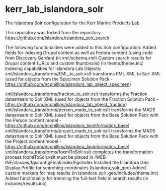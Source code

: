 kerr_lab_islandora_solr
=======================

The Islandora Solr configuration for the Kerr Marine Products Lab.

This repository was forked from the repository https://github.com/Islandora/islandora_solr_search

The following functionalities were added to this Solr configuration:
Added fields for indexing Drupal content as well as Fedora content (using code from Discovery Garden) (in xml/schema.xml)
Custom search results for Drupal content (URLs and custom thumbnails) (in theme/theme.inc)
Indexing capabilities for Islandora Lab Objects:
  xml/islandora_transforms/EML_to_solr.xslt transforms EML XML to Solr XML (used for objects from the Specimen Solution Pack - https://github.com/ncphillips/islandora_lab_object_specimen)
  
  xml/islandora_transforms/fraction_to_solr.xslt transforms the Fraction datastream to Solr XML (used for objects from the Fraction Solution Pack - https://github.com/ncphillips/islandora_lab_object_fraction)
  xml/islandora_transforms/person_mads_to_solr.xslt transforms the MADS datastream to Solr XML (used for objects from the Base Solution Pack with the Person content model - https://github.com/ncphillips/islandora_bioinformatics_base)
  xml/islandora_transforms/project_mads_to_solr.xslt transforms the MADS datastream to Solr XML (used for objects from the Base Solution Pack with the Project content model - https://github.com/ncphillips/islandora_bioinformatics_base)
  xml/islandora_transforms/foxmlToSolr.xslt completes the transformation process
    foxmlToSolr.xslt must be placed in <gsearch-home>/WEB-INF/classes/fgsconfigFinal/index/FgsIndex
Installed the Islandora Geo Display Profile for searching coordinates (islandora_solr_geo)
Added custom markers for map results (in islandora_solr_geo/includes/theme.inc)
Added functionality for trimming the full-text field in search results (in includes/results.inc)
